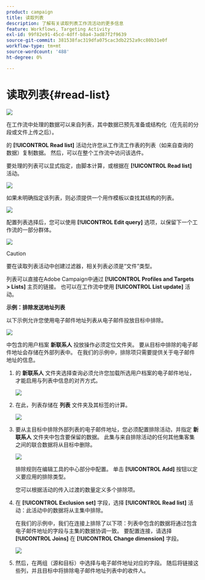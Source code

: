 ```yaml
---
product: campaign
title: 读取列表
description: 了解有关读取列表工作流活动的更多信息
feature: Workflows, Targeting Activity
exl-id: 99f82e91-45cd-4dff-b8a4-3ad87f2f9639
source-git-commit: 381538fac319dfa075cac3db2252a9cc80b31e0f
workflow-type: tm+mt
source-wordcount: '488'
ht-degree: 0%

---
```


# 读取列表{#read-list}

![](../../assets/v7-only.svg)

在工作流中处理的数据可以来自列表，其中数据已预先准备或结构化（在先前的分段或文件上传之后）。

的 **[!UICONTROL Read list]** 活动允许您从工作流工作表的列表（如来自查询的数据）复制数据。 然后，可以在整个工作流中访问该选件。

要处理的列表可以显式指定，由脚本计算，或根据在 **[!UICONTROL Read list]** 活动。

![](assets/list_edit_select_option_01.png)

如果未明确指定该列表，则必须提供一个用作模板以查找其结构的列表。

![](assets/s_advuser_list_template_select.png)

配置列表选择后，您可以使用 **[!UICONTROL Edit query]** 选项，以保留下一个工作流的一部分群体。

![](assets/wf_readlist_1.png)

>[!CAUTION]
>
>要在读取列表活动中创建过滤器，相关列表必须是“文件”类型。

列表可以直接在Adobe Campaign中通过 **[!UICONTROL Profiles and Targets > Lists]** 主页的链接。 也可以在工作流中使用 **[!UICONTROL List update]** 活动。

**示例：排除发送地址列表**

以下示例允许您使用电子邮件地址列表从电子邮件投放目标中排除。

![](assets/s_advuser_list_read_sample_1.png)

中包含的用户档案 **新联系人** 投放操作必须定位文件夹。 要从目标中排除的电子邮件地址会存储在外部列表中。 在我们的示例中，排除项只需要提供关于电子邮件地址的信息。

1. 的 **新联系人** 文件夹选择查询必须允许您加载所选用户档案的电子邮件地址，才能启用与列表中信息的对齐方式。

   ![](assets/s_advuser_list_read_sample_0.png)

1. 在此，列表存储在 **列表** 文件夹及其标签的计算。

   ![](assets/s_advuser_list_read_sample_2.png)

1. 要从主目标中排除外部列表的电子邮件地址，您必须配置排除活动，并指定 **新联系人** 文件夹中包含要保留的数据。 此集与来自排除活动的任何其他集客集之间的联合数据将从目标中删除。

   ![](assets/s_advuser_list_read_sample_3.png)

   排除规则在编辑工具的中心部分中配置。 单击 **[!UICONTROL Add]** 按钮以定义要应用的排除类型。

   您可以根据活动的传入过渡的数量定义多个排除项。

1. 在 **[!UICONTROL Exclusion set]** 字段，选择 **[!UICONTROL Read list]** 活动：此活动中的数据将从主集中排除。

   在我们的示例中，我们在连接上排除了以下项：列表中包含的数据将通过包含电子邮件地址的字段与主集的数据协调一致。 要配置连接，请选择 **[!UICONTROL Joins]** 在 **[!UICONTROL Change dimension]** 字段。

   ![](assets/s_advuser_list_read_sample_4.png)

1. 然后，在两组（源和目标）中选择与电子邮件地址对应的字段。 随后将链接这些列，并且目标中将排除电子邮件地址列表中的收件人。
